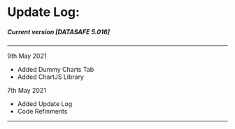 # Update Log:

##### Current version [DATASAFE 5.016]

---

9th May 2021

* Added Dummy Charts Tab
* Added ChartJS Library

7th May 2021

* Added Update Log
* Code Refinments

---

